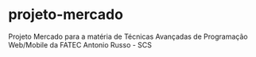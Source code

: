 # projeto-mercado
 Projeto Mercado para a matéria de Técnicas Avançadas de Programação Web/Mobile da FATEC Antonio Russo - SCS
